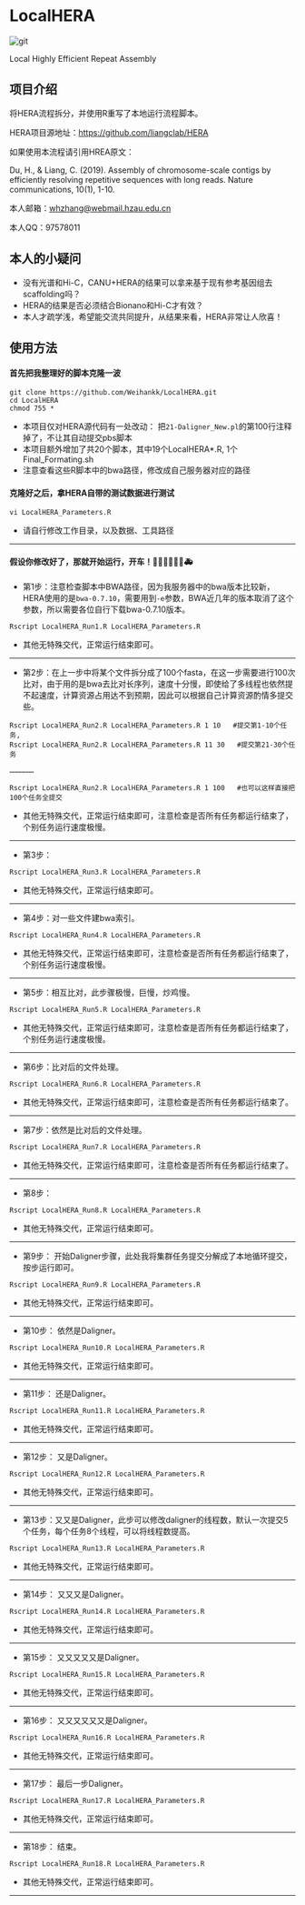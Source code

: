 # LocalHERA
![git](https://img.shields.io/badge/HERA-Local-brightgreen) 

Local Highly Efficient Repeat Assembly

## 项目介绍
将HERA流程拆分，并使用R重写了本地运行流程脚本。

HERA项目源地址：https://github.com/liangclab/HERA

如果使用本流程请引用HREA原文：

Du, H., & Liang, C. (2019). Assembly of chromosome-scale contigs by efficiently resolving repetitive sequences with long reads. Nature communications, 10(1), 1-10.

本人邮箱：whzhang@webmail.hzau.edu.cn

本人QQ：97578011

## 本人的小疑问
- 没有光谱和Hi-C，CANU+HERA的结果可以拿来基于现有参考基因组去scaffolding吗？ 
- HERA的结果是否必须结合Bionano和Hi-C才有效？
- 本人才疏学浅，希望能交流共同提升，从结果来看，HERA非常让人欣喜！

## 使用方法
#### 首先把我整理好的脚本克隆一波
```
git clone https://github.com/Weihankk/LocalHERA.git
cd LocalHERA
chmod 755 *
```
- 本项目仅对HERA源代码有一处改动： 把`21-Daligner_New.pl`的第100行注释掉了，不让其自动提交pbs脚本   
- 本项目额外增加了共20个脚本，其中19个LocalHERA*.R, 1个Final_Formating.sh
- 注意查看这些R脚本中的bwa路径，修改成自己服务器对应的路径

#### 克隆好之后，拿HERA自带的测试数据进行测试
```
vi LocalHERA_Parameters.R
```
- 请自行修改工作目录，以及数据、工具路径
-----------------------------------

#### 假设你修改好了，那就开始运行，开车！:car::taxi::articulated_lorry::police_car::minibus::truck::ambulance:
- 第1步：注意检查脚本中BWA路径，因为我服务器中的bwa版本比较新，HERA使用的是`bwa-0.7.10`，需要用到`-e`参数，BWA近几年的版本取消了这个参数，所以需要各位自行下载bwa-0.7.10版本。
```
Rscript LocalHERA_Run1.R LocalHERA_Parameters.R
```
- 其他无特殊交代，正常运行结束即可。
------------------------------

- 第2步：在上一步中将某个文件拆分成了100个fasta，在这一步需要进行100次比对，由于用的是bwa去比对长序列，速度十分慢，即使给了多线程也依然提不起速度，计算资源占用达不到预期，因此可以根据自己计算资源酌情多提交些。
```
Rscript LocalHERA_Run2.R LocalHERA_Parameters.R 1 10   #提交第1-10个任务,
Rscript LocalHERA_Run2.R LocalHERA_Parameters.R 11 30   #提交第21-30个任务

………………

Rscript LocalHERA_Run2.R LocalHERA_Parameters.R 1 100   #也可以这样直接把100个任务全提交
```
- 其他无特殊交代，正常运行结束即可，注意检查是否所有任务都运行结束了，个别任务运行速度极慢。
------------------------------

- 第3步：
```
Rscript LocalHERA_Run3.R LocalHERA_Parameters.R
```
- 其他无特殊交代，正常运行结束即可。
------------------------------

- 第4步：对一些文件建bwa索引。
```
Rscript LocalHERA_Run4.R LocalHERA_Parameters.R
```
- 其他无特殊交代，正常运行结束即可，注意检查是否所有任务都运行结束了，个别任务运行速度极慢。
------------------------------

- 第5步：相互比对，此步骤极慢，巨慢，炒鸡慢。
```
Rscript LocalHERA_Run5.R LocalHERA_Parameters.R
```
- 其他无特殊交代，正常运行结束即可，注意检查是否所有任务都运行结束了，个别任务运行速度极慢。
------------------------------

- 第6步：比对后的文件处理。
```
Rscript LocalHERA_Run6.R LocalHERA_Parameters.R
```
- 其他无特殊交代，正常运行结束即可，注意检查是否所有任务都运行结束了。
------------------------------

- 第7步：依然是比对后的文件处理。
```
Rscript LocalHERA_Run7.R LocalHERA_Parameters.R
```
- 其他无特殊交代，正常运行结束即可，注意检查是否所有任务都运行结束了。
------------------------------

- 第8步：
```
Rscript LocalHERA_Run8.R LocalHERA_Parameters.R
```
- 其他无特殊交代，正常运行结束即可。
------------------------------

- 第9步： 开始Daligner步骤，此处我将集群任务提交分解成了本地循环提交，按步运行即可。
```
Rscript LocalHERA_Run9.R LocalHERA_Parameters.R
```
- 其他无特殊交代，正常运行结束即可。
------------------------------

- 第10步： 依然是Daligner。
```
Rscript LocalHERA_Run10.R LocalHERA_Parameters.R
```
- 其他无特殊交代，正常运行结束即可。
------------------------------

- 第11步： 还是Daligner。
```
Rscript LocalHERA_Run11.R LocalHERA_Parameters.R
```
- 其他无特殊交代，正常运行结束即可。
------------------------------

- 第12步： 又是Daligner。
```
Rscript LocalHERA_Run12.R LocalHERA_Parameters.R
```
- 其他无特殊交代，正常运行结束即可。
------------------------------

- 第13步：又又是Daligner，此步可以修改daligner的线程数，默认一次提交5个任务，每个任务8个线程，可以将线程数提高。
```
Rscript LocalHERA_Run13.R LocalHERA_Parameters.R
```
- 其他无特殊交代，正常运行结束即可。
------------------------------

- 第14步： 又又又是Daligner。
```
Rscript LocalHERA_Run14.R LocalHERA_Parameters.R
```
- 其他无特殊交代，正常运行结束即可。
------------------------------

- 第15步： 又又又又又是Daligner。
```
Rscript LocalHERA_Run15.R LocalHERA_Parameters.R
```
- 其他无特殊交代，正常运行结束即可。
------------------------------

- 第16步： 又又又又又又是Daligner。
```
Rscript LocalHERA_Run16.R LocalHERA_Parameters.R
```
- 其他无特殊交代，正常运行结束即可。
------------------------------

- 第17步： 最后一步Daligner。
```
Rscript LocalHERA_Run17.R LocalHERA_Parameters.R
```
- 其他无特殊交代，正常运行结束即可。
------------------------------

- 第18步： 结束。
```
Rscript LocalHERA_Run18.R LocalHERA_Parameters.R
```
- 其他无特殊交代，正常运行结束即可。
------------------------------


